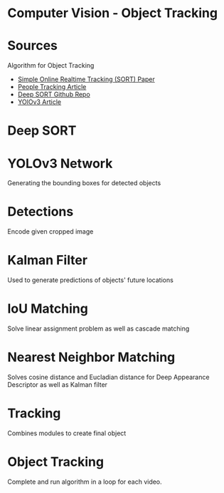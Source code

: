 # Computer Vision - Object Tracking
# Sources
Algorithm for Object Tracking

- [Simple Online Realtime Tracking (SORT) Paper](https://arxiv.org/abs/1703.07402)
- [People Tracking Article](https://towardsdatascience.com/people-tracking-using-deep-learning-5c90d43774be#:~:text=Deep%20Sort%20Algorithm,-I%20love%20the&text=We%20track%20based%20on%20not,factor%20into%20the%20tracking%20logic)
- [Deep SORT Github Repo](https://github.com/nwojke/deep_sort)
- [YOlOv3 Article](https://machinelearningmastery.com/how-to-perform-object-detection-with-yolov3-in-keras/)

# Deep SORT
# YOLOv3 Network
Generating the bounding boxes for detected objects


# Detections
Encode given cropped image


# Kalman Filter
Used to generate predictions of objects' future locations

# IoU Matching
Solve linear assignment problem as well as cascade matching

# Nearest Neighbor Matching
Solves cosine distance and Eucladian distance for Deep Appearance Descriptor as well as Kalman filter

# Tracking
Combines modules to create final object

# Object Tracking
Complete and run algorithm in a loop for each video. 
